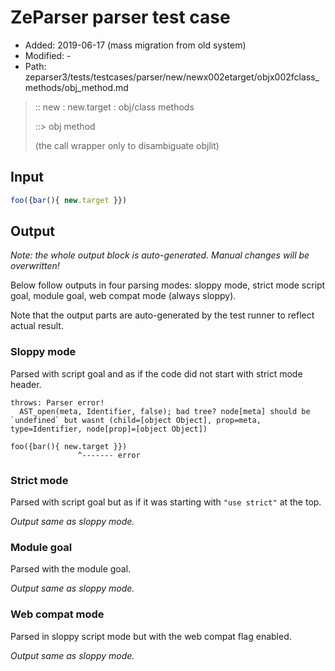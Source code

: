 # ZeParser parser test case

- Added: 2019-06-17 (mass migration from old system)
- Modified: -
- Path: zeparser3/tests/testcases/parser/new/newx002etarget/objx002fclass_methods/obj_method.md

> :: new : new.target : obj/class methods
>
> ::> obj method
>
> (the call wrapper only to disambiguate objlit)

## Input

`````js
foo({bar(){ new.target }})
`````

## Output

_Note: the whole output block is auto-generated. Manual changes will be overwritten!_

Below follow outputs in four parsing modes: sloppy mode, strict mode script goal, module goal, web compat mode (always sloppy).

Note that the output parts are auto-generated by the test runner to reflect actual result.

### Sloppy mode

Parsed with script goal and as if the code did not start with strict mode header.

`````
throws: Parser error!
  AST_open(meta, Identifier, false); bad tree? node[meta] should be `undefined` but wasnt (child=[object Object], prop=meta, type=Identifier, node[prop]=[object Object])

foo({bar(){ new.target }})
               ^------- error
`````

### Strict mode

Parsed with script goal but as if it was starting with `"use strict"` at the top.

_Output same as sloppy mode._

### Module goal

Parsed with the module goal.

_Output same as sloppy mode._

### Web compat mode

Parsed in sloppy script mode but with the web compat flag enabled.

_Output same as sloppy mode._
